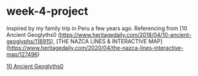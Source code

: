 # week-4-project
 
 Inspired by my family trip in Peru a few years ago.
 Referencing from [10 Ancient Geoglyths0 (https://www.heritagedaily.com/2018/04/10-ancient-geoglyphs/118915), [THE NAZCA LINES & INTERACTIVE MAP] (https://www.heritagedaily.com/2020/04/the-nazca-lines-interactive-map/127496)
 
<a href="https://www.heritagedaily.com/2018/04/10-ancient-geoglyphs/118915">10 Ancient Geoglyths0</a>

